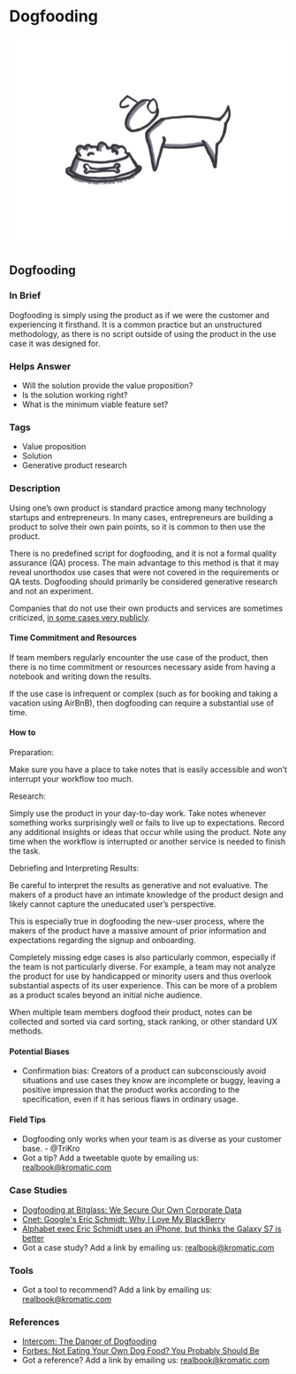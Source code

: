 # Dogfooding

![](../.gitbook/assets/illustration-dog-fooding.png)

## Dogfooding

### In Brief

Dogfooding is simply using the product as if we were the customer and experiencing it firsthand. It is a common practice but an unstructured methodology, as there is no script outside of using the product in the use case it was designed for.

### Helps Answer

* Will the solution provide the value proposition?
* Is the solution working right?
* What is the minimum viable feature set?

### Tags

* Value proposition
* Solution
* Generative product research

### Description

Using one’s own product is standard practice among many technology startups and entrepreneurs. In many cases, entrepreneurs are building a product to solve their own pain points, so it is common to then use the product.

There is no predefined script for dogfooding, and it is not a formal quality assurance \(QA\) process. The main advantage to this method is that it may reveal unorthodox use cases that were not covered in the requirements or QA tests. Dogfooding should primarily be considered generative research and not an experiment.

Companies that do not use their own products and services are sometimes criticized, [in some cases very publicly](https://www.cnet.com/news/googles-eric-schmidt-why-i-love-my-blackberry/).

#### **Time Commitment and Resources** 

If team members regularly encounter the use case of the product, then there is no time commitment or resources necessary aside from having a notebook and writing down the results.

If the use case is infrequent or complex \(such as for booking and taking a vacation using AirBnB\), then dogfooding can require a substantial use of time.

#### How to

Preparation:

Make sure you have a place to take notes that is easily accessible and won’t interrupt your workflow too much.

Research:

Simply use the product in your day-to-day work. Take notes whenever something works surprisingly well or fails to live up to expectations. Record any additional insights or ideas that occur while using the product. Note any time when the workflow is interrupted or another service is needed to finish the task.

Debriefing and Interpreting Results:

Be careful to interpret the results as generative and not evaluative. The makers of a product have an intimate knowledge of the product design and likely cannot capture the uneducated user’s perspective.

This is especially true in dogfooding the new-user process, where the makers of the product have a massive amount of prior information and expectations regarding the signup and onboarding.

Completely missing edge cases is also particularly common, especially if the team is not particularly diverse. For example, a team may not analyze the product for use by handicapped or minority users and thus overlook substantial aspects of its user experience. This can be more of a problem as a product scales beyond an initial niche audience.

When multiple team members dogfood their product, notes can be collected and sorted via card sorting, stack ranking, or other standard UX methods.

#### Potential Biases

* Confirmation bias: Creators of a product can subconsciously avoid situations and use cases they know are incomplete or buggy, leaving a positive impression that the product works according to the specification, even if it has serious flaws in ordinary usage.

#### Field Tips

* Dogfooding only works when your team is as diverse as your customer base. - @TriKro
* Got a tip? Add a tweetable quote by emailing us: [realbook@kromatic.com](mailto:realbook@kromatic.com)

### Case Studies

* [Dogfooding at Bitglass: We Secure Our Own Corporate Data](http://www.bitglass.com/blog/dogfooding-at-bitglass-we-secure-our-own-corporate-data)
* [Cnet: Google's Eric Schmidt: Why I Love My BlackBerry](https://www.cnet.com/news/googles-eric-schmidt-why-i-love-my-blackberry/)
* [Alphabet exec Eric Schmidt uses an iPhone, but thinks the Galaxy S7 is better](http://www.digitaltrends.com/mobile/eric-schmidt-iphone-use/)
* Got a case study? Add a link by emailing us: [realbook@kromatic.com](mailto:realbook@kromatic.com) 

### Tools

* Got a tool to recommend? Add a link by emailing us: [realbook@kromatic.com](mailto:realbook@kromatic.com)

### References

* [Intercom: The Danger of Dogfooding](https://blog.intercom.com/the-danger-of-dogfooding/)
* [Forbes: Not Eating Your Own Dog Food? You Probably Should Be](http://www.forbes.com/sites/michaeldefranco/2014/03/04/not-eating-your-own-dog-food-you-probably-should-be-2/#6d2f7ad51d6e)
* Got a reference? Add a link by emailing us: [realbook@kromatic.com](https://github.com/trikro/the-real-startup-book/tree/6a17bc36666863334ffdefad4f2a9abf3e12ce13/part5-generative_product_research/realbook@kromatic.com)

